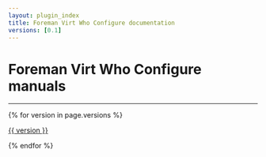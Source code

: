 ```yaml
---
layout: plugin_index
title: Foreman Virt Who Configure documentation
versions: [0.1]
---
```


# Foreman Virt Who Configure manuals
-----------------------------

<div class='row plugin-manual'>
    {% for version in page.versions %}
	<div class='col-md-4 center'>
		<a href="plugins/foreman_virt_who_configure/{{ version }}/index.html" class="btn-doc btn">
			<i class="fa fa-object-group"></i>
			<p id='manual'>{{ version }}</p>
		</a>
	</div>
    {% endfor %}
</div>
